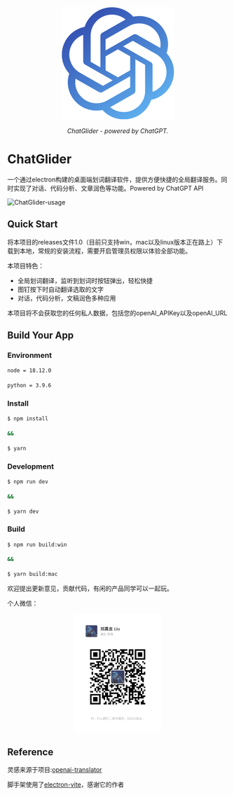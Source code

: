 <div align="center">
  <picture>
    <img alt="ChatGlider" src="https://github.com/LiuZhenyan-Wuzhong/ChatGlider/blob/master/media/WuOpenAIlogo.png">
  </picture>
  <p>
    <em>ChatGlider - powered by ChatGPT.</em>
  </p>
</div>

# ChatGlider

一个通过electron构建的桌面端划词翻译软件，提供方便快捷的全局翻译服务。同时实现了对话、代码分析、文章润色等功能。Powered by ChatGPT API

![ChatGlider-usage](https://github.com/LiuZhenyan-Wuzhong/ChatGlider/blob/master/media/video1.0.0.gif)

## Quick Start
将本项目的releases文件1.0（目前只支持win，mac以及linux版本正在路上）下载到本地，常规的安装流程，需要开启管理员权限以体验全部功能。

本项目特色：
- 全局划词翻译，监听到划词时按钮弹出，轻松快捷
- 图钉按下时自动翻译选取的文字
- 对话，代码分析，文稿润色多种应用

本项目将不会获取您的任何私人数据，包括您的openAI_APIKey以及openAI_URL

## Build Your App

### Environment
```txt
node = 18.12.0

python = 3.9.6
```

### Install

```bash
$ npm install

&&

$ yarn
```

### Development

```bash
$ npm run dev

&&

$ yarn dev
```

### Build

```bash
$ npm run build:win

&&

$ yarn build:mac
```

欢迎提出更新意见，贡献代码，有闲的产品同学可以一起玩。

个人微信：
<div align="center">
  <picture>
    <img alt="wuzhong个人微信" src="https://github.com/LiuZhenyan-Wuzhong/ChatGlider/blob/master/media/wuzhong_wechat.jpg" width="200">
  </picture>
</div>


## Reference
灵感来源于项目:<a href="https://github.com/yetone/openai-translator">openai-translator</a>

脚手架使用了<a href="https://github.com/alex8088/electron-vite">electron-vite</a>，感谢它的作者
